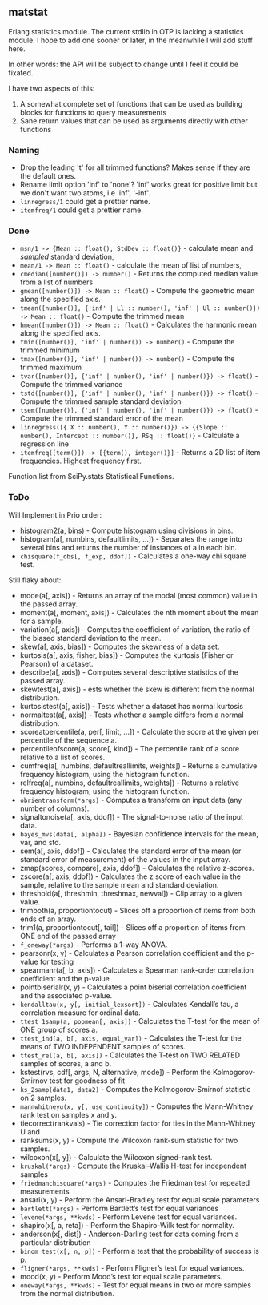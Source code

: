 matstat
-------

Erlang statistics module. The current stdlib in OTP is lacking a statistics module.
I hope to add one sooner or later, in the meanwhile I will add stuff here.

In other words: the API will be subject to change until I feel it could be fixated.

I have two aspects of this:

1. A somewhat complete set of functions that can be used as building blocks for functions to query measurements
2. Sane return values that can be used as arguments directly with other functions

### Naming ###

* Drop the leading 't' for all trimmed functions? Makes sense if they are the default ones.
* Rename limit option 'inf' to 'none'? 'inf' works great for positive limit but we don't want two atoms, i.e 'inf', '-inf'.
* `linregress/1` could get a prettier name.
* `itemfreq/1` could get a prettier name.

### Done ###

* `msn/1 -> {Mean :: float(), StdDev :: float()}` - calculate mean and *sampled* standard deviation,
* `mean/1 -> Mean :: float()` - calculate the mean of list of numbers,
* `cmedian([number()]) -> number()` - Returns the computed median value from a list of numbers
* `gmean([number()]) -> Mean :: float()` - Compute the geometric mean along the specified axis.
* `tmean([number()], {'inf' | Ll :: number(), 'inf' | Ul :: number()}) -> Mean :: float()` - Compute the trimmed mean
* `hmean([number()]) -> Mean :: float()` - Calculates the harmonic mean along the specified axis.
* `tmin([number()], 'inf' | number()) -> number()` - Compute the trimmed minimum
* `tmax([number()], 'inf' | number()) -> number()` - Compute the trimmed maximum
* `tvar([number()], {'inf' | number(), 'inf' | number()}) -> float()` - Compute the trimmed variance
* `tstd([number()], {'inf' | number(), 'inf' | number()}) -> float()` - Compute the trimmed sample standard deviation 
* `tsem([number()], {'inf' | number(), 'inf' | number()}) -> float()` - Compute the trimmed standard error of the mean
* `linregress([{ X :: number(), Y :: number()}) -> {{Slope :: number(), Intercept :: number()}, RSq :: float()}` - Calculate a regression line
* `itemfreq([term()]) -> [{term(), integer()}]` - Returns a 2D list of item frequencies. Highest frequency first.

Function list from SciPy.stats Statistical Functions.

### ToDo ###

Will Implement in Prio order:

* histogram2(a, bins) - Compute histogram using divisions in bins.
* histogram(a[, numbins, defaultlimits, ...]) - Separates the range into several bins and returns the number of instances of a in each bin.
* `chisquare(f_obs[, f_exp, ddof])` - Calculates a one-way chi square test.

Still flaky about:

* mode(a[, axis]) - Returns an array of the modal (most common) value in the passed array.
* moment(a[, moment, axis]) - Calculates the nth moment about the mean for a sample.
* variation(a[, axis]) - Computes the coefficient of variation, the ratio of the biased standard deviation to the mean.
* skew(a[, axis, bias])	- Computes the skewness of a data set.
* kurtosis(a[, axis, fisher, bias]) - Computes the kurtosis (Fisher or Pearson) of a dataset.
* describe(a[, axis]) - Computes several descriptive statistics of the passed array.
* skewtest(a[, axis]) - ests whether the skew is different from the normal distribution.
* kurtosistest(a[, axis]) - Tests whether a dataset has normal kurtosis
* normaltest(a[, axis])	- Tests whether a sample differs from a normal distribution.
* scoreatpercentile(a, per[, limit, ...]) - Calculate the score at the given per percentile of the sequence a.
* percentileofscore(a, score[, kind]) - The percentile rank of a score relative to a list of scores.
* cumfreq(a[, numbins, defaultreallimits, weights]) - Returns a cumulative frequency histogram, using the histogram function.
* relfreq(a[, numbins, defaultreallimits, weights]) - Returns a relative frequency histogram, using the histogram function.
* `obrientransform(*args)` - Computes a transform on input data (any number of columns).
* signaltonoise(a[, axis, ddof]) - The signal-to-noise ratio of the input data.
* `bayes_mvs(data[, alpha])` - Bayesian confidence intervals for the mean, var, and std.
* sem(a[, axis, ddof]) - Calculates the standard error of the mean (or standard error of measurement) of the values in the input array.
* zmap(scores, compare[, axis, ddof]) - Calculates the relative z-scores.
* zscore(a[, axis, ddof]) - Calculates the z score of each value in the sample, relative to the sample mean and standard deviation.
* threshold(a[, threshmin, threshmax, newval]) - Clip array to a given value.
* trimboth(a, proportiontocut) - Slices off a proportion of items from both ends of an array.
* trim1(a, proportiontocut[, tail]) - Slices off a proportion of items from ONE end of the passed array
* `f_oneway(*args)` - Performs a 1-way ANOVA.
* pearsonr(x, y) - Calculates a Pearson correlation coefficient and the p-value for testing
* spearmanr(a[, b, axis]) - Calculates a Spearman rank-order correlation coefficient and the p-value
* pointbiserialr(x, y) - Calculates a point biserial correlation coefficient and the associated p-value.
* `kendalltau(x, y[, initial_lexsort])` - Calculates Kendall’s tau, a correlation measure for ordinal data.
* `ttest_1samp(a, popmean[, axis])` - Calculates the T-test for the mean of ONE group of scores a.
* `ttest_ind(a, b[, axis, equal_var])` - Calculates the T-test for the means of TWO INDEPENDENT samples of scores.
* `ttest_rel(a, b[, axis])` - Calculates the T-test on TWO RELATED samples of scores, a and b.
* kstest(rvs, cdf[, args, N, alternative, mode]) - Perform the Kolmogorov-Smirnov test for goodness of fit
* `ks_2samp(data1, data2)` - Computes the Kolmogorov-Smirnof statistic on 2 samples.
* `mannwhitneyu(x, y[, use_continuity])` - Computes the Mann-Whitney rank test on samples x and y.
* tiecorrect(rankvals) - Tie correction factor for ties in the Mann-Whitney U and
* ranksums(x, y) - Compute the Wilcoxon rank-sum statistic for two samples.
* wilcoxon(x[, y]) - Calculate the Wilcoxon signed-rank test.
* `kruskal(*args)` - Compute the Kruskal-Wallis H-test for independent samples
* `friedmanchisquare(*args)` - Computes the Friedman test for repeated measurements
* ansari(x, y) - Perform the Ansari-Bradley test for equal scale parameters
* `bartlett(*args)` - Perform Bartlett’s test for equal variances
* `levene(*args, **kwds)` - Perform Levene test for equal variances.
* shapiro(x[, a, reta]) - Perform the Shapiro-Wilk test for normality.
* anderson(x[, dist]) - Anderson-Darling test for data coming from a particular distribution
* `binom_test(x[, n, p])` - Perform a test that the probability of success is p.
* `fligner(*args, **kwds)` - Perform Fligner’s test for equal variances.
* mood(x, y) - Perform Mood’s test for equal scale parameters.
* `oneway(*args, **kwds)` - Test for equal means in two or more samples from the normal distribution.
